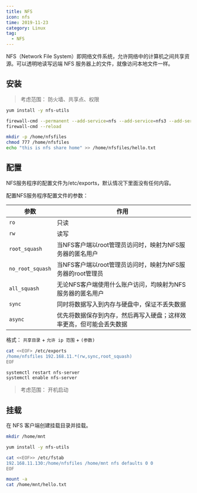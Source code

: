 ```yaml
---
title: NFS
icon: nfs
time: 2019-11-23
category: Linux
tag:
  - NFS
---
```


NFS（Network File System）即网络文件系统，允许网络中的计算机之间共享资源。可以透明地读写远端 NFS 服务器上的文件，就像访问本地文件一样。

## 安装

> 考虑范围： 防火墙、共享点、权限

```bash
yum install -y nfs-utils

firewall-cmd --permanent --add-service=nfs --add-service=nfs3 --add-service=rpc-bind
firewall-cmd --reload

mkdir -p /home/nfsfiles
chmod 777 /home/nfsfiles
echo "this is nfs share home" >> /home/nfsfiles/hello.txt
```

## 配置

NFS服务程序的配置文件为/etc/exports，默认情况下里面没有任何内容。

配置NFS服务程序配置文件的参数：

|参数|作用|
|-|-|
|`ro`|只读|
|`rw`|读写|
|`root_squash`|当NFS客户端以root管理员访问时，映射为NFS服务器的匿名用户|
|`no_root_squash`|当NFS客户端以root管理员访问时，映射为NFS服务器的root管理员|
|`all_squash`|无论NFS客户端使用什么账户访问，均映射为NFS服务器的匿名用户|
|`sync`|同时将数据写入到内存与硬盘中，保证不丢失数据|
|`async`|优先将数据保存到内存，然后再写入硬盘；这样效率更高，但可能会丢失数据|

格式： `共享目录` + `允许 ip 范围` + `(参数)`

```bash
cat <<EOF> /etc/exports
/home/nfsfiles 192.168.11.*(rw,sync,root_squash)
EOF

systemctl restart nfs-server
systemctl enable nfs-server
```

> 考虑范围： 开机启动

## 挂载

在 NFS 客户端创建挂载目录并挂载。

```bash
mkdir /home/mnt

yum install -y nfs-utils

cat <<EOF>> /etc/fstab
192.168.11.130:/home/nfsfiles /home/mnt nfs defaults 0 0
EOF

mount -a
cat /home/mnt/hello.txt
```
